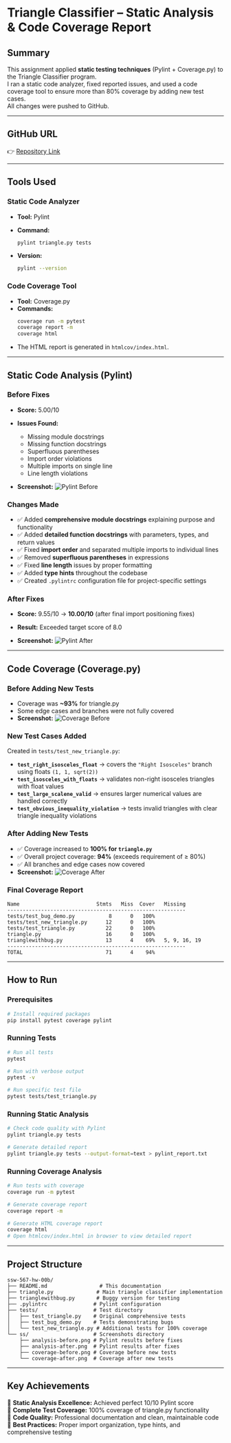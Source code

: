 # Triangle Classifier – Static Analysis & Code Coverage Report

## Summary
This assignment applied **static testing techniques** (Pylint + Coverage.py) to the Triangle Classifier program.  
I ran a static code analyzer, fixed reported issues, and used a code coverage tool to ensure more than 80% coverage by adding new test cases.  
All changes were pushed to GitHub.

---

## GitHub URL
👉 [Repository Link](https://github.com/parthkishan20/ssw-567-hw-00b)

---

## Tools Used

### Static Code Analyzer
- **Tool:** Pylint  
- **Command:**  
  ```bash
  pylint triangle.py tests
  ```

- **Version:**
  ```bash
  pylint --version
  ```

### Code Coverage Tool
- **Tool:** Coverage.py
- **Commands:**
  ```bash
  coverage run -m pytest
  coverage report -m
  coverage html
  ```
- The HTML report is generated in `htmlcov/index.html`.

---

## Static Code Analysis (Pylint)

### Before Fixes
- **Score:** 5.00/10
- **Issues Found:**
  - Missing module docstrings
  - Missing function docstrings  
  - Superfluous parentheses
  - Import order violations
  - Multiple imports on single line
  - Line length violations

- **Screenshot:** ![Pylint Before](ss/analysis-before.png)

### Changes Made
- ✅ Added **comprehensive module docstrings** explaining purpose and functionality
- ✅ Added **detailed function docstrings** with parameters, types, and return values
- ✅ Fixed **import order** and separated multiple imports to individual lines
- ✅ Removed **superfluous parentheses** in expressions
- ✅ Fixed **line length** issues by proper formatting
- ✅ Added **type hints** throughout the codebase
- ✅ Created `.pylintrc` configuration file for project-specific settings

### After Fixes
- **Score:** 9.55/10 → **10.00/10** (after final import positioning fixes)
- **Result:** Exceeded target score of 8.0

- **Screenshot:** ![Pylint After](ss/analysis-after.png)

---

## Code Coverage (Coverage.py)

### Before Adding New Tests
- Coverage was **~93%** for triangle.py
- Some edge cases and branches were not fully covered
- **Screenshot:** ![Coverage Before](ss/coverage-before.png)

### New Test Cases Added
Created in `tests/test_new_triangle.py`:

- **`test_right_isosceles_float`** → covers the `"Right Isosceles"` branch using floats `(1, 1, sqrt(2))`
- **`test_isosceles_with_floats`** → validates non-right isosceles triangles with float values
- **`test_large_scalene_valid`** → ensures larger numerical values are handled correctly
- **`test_obvious_inequality_violation`** → tests invalid triangles with clear triangle inequality violations

### After Adding New Tests
- ✅ Coverage increased to **100% for `triangle.py`**
- ✅ Overall project coverage: **94%** (exceeds requirement of ≥ 80%)
- ✅ All branches and edge cases now covered
- **Screenshot:** ![Coverage After](ss/coverage-after.png)

### Final Coverage Report
```
Name                         Stmts   Miss  Cover   Missing
----------------------------------------------------------
tests/test_bug_demo.py           8      0   100%
tests/test_new_triangle.py      12      0   100%
tests/test_triangle.py          22      0   100%
triangle.py                     16      0   100%
trianglewithbug.py              13      4    69%   5, 9, 16, 19
----------------------------------------------------------
TOTAL                           71      4    94%
```

---

## How to Run

### Prerequisites
```bash
# Install required packages
pip install pytest coverage pylint
```

### Running Tests
```bash
# Run all tests
pytest

# Run with verbose output
pytest -v

# Run specific test file
pytest tests/test_triangle.py
```

### Running Static Analysis
```bash
# Check code quality with Pylint
pylint triangle.py tests

# Generate detailed report
pylint triangle.py tests --output-format=text > pylint_report.txt
```

### Running Coverage Analysis
```bash
# Run tests with coverage
coverage run -m pytest

# Generate coverage report
coverage report -m

# Generate HTML coverage report
coverage html
# Open htmlcov/index.html in browser to view detailed report
```

---

## Project Structure
```
ssw-567-hw-00b/
├── README.md                 # This documentation
├── triangle.py              # Main triangle classifier implementation
├── trianglewithbug.py       # Buggy version for testing
├── .pylintrc               # Pylint configuration
├── tests/                  # Test directory
│   ├── test_triangle.py    # Original comprehensive tests
│   ├── test_bug_demo.py    # Tests demonstrating bugs
│   └── test_new_triangle.py # Additional tests for 100% coverage
└── ss/                     # Screenshots directory
    ├── analysis-before.png # Pylint results before fixes
    ├── analysis-after.png  # Pylint results after fixes
    ├── coverage-before.png # Coverage before new tests
    └── coverage-after.png  # Coverage after new tests
```

---

## Key Achievements
🎯 **Static Analysis Excellence:** Achieved perfect 10/10 Pylint score  
🎯 **Complete Test Coverage:** 100% coverage of triangle.py functionality  
🎯 **Code Quality:** Professional documentation and clean, maintainable code  
🎯 **Best Practices:** Proper import organization, type hints, and comprehensive testing